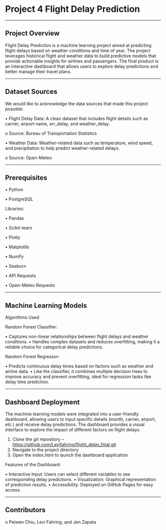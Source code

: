 # Project 4 Flight Delay Prediction
________________________________________
## Project Overview

Flight Delay Prediction is a machine learning project aimed at predicting flight delays based on weather conditions and time of year. The project leverages historical flight and weather data to build predictive models that provide actionable insights for airlines and passengers. The final product is an interactive dashboard that allows users to explore delay predictions and better manage their travel plans. 
________________________________________
## Dataset Sources

We would like to acknowledge the data sources that made this project possible:

•	Flight Delay Data:
A clean dataset that includes flight details such as carrier, airport name, arr_delay, and weather_delay.

o	Source: Bureau of Transportation Statistics

•	Weather Data:
Weather-related data such as temperature, wind speed, and precipitation to help predict weather-related delays.

o	Source: Open-Meteo
________________________________________
## Prerequisites

•	Python 

•	PostgreSQL

Libraries:

•	Pandas

•	Scikit-learn

•	Plotly

•	Matplotlib

•	NumPy

•	Seaborn

•	API Requests

•	Open-Meteo Requests
________________________________________
## Machine Learning Models

Algorithms Used

Random Forest Classifier:

•	Captures non-linear relationships between flight delays and weather conditions.
•	Handles complex datasets and reduces overfitting, making it a reliable choice for categorical delay predictions.

Random Forest Regressor:

•	Predicts continuous delay times based on factors such as weather and airline data.
•	Like the classifier, it combines multiple decision trees to improve accuracy and prevent overfitting, ideal for regression tasks like delay time prediction.
________________________________________
## Dashboard Deployment

The machine learning models were integrated into a user-friendly dashboard, allowing users to input specific details (month, carrier, airport, etc.) and receive delay predictions. The dashboard provides a visual interface to explore the impact of different factors on flight delays.

1.	Clone the git repository –  https://github.com/Levifahring/flight_delay_final.git
2.	Navigate to the project directory
3.	Open the index.html to launch the dashboard application

Features of the Dashboard:

•	Interactive Input: Users can select different variables to see corresponding delay predictions.
•	Visualization: Graphical representation of prediction results.
•	Accessibility: Deployed on GitHub Pages for easy access.
________________________________________
## Contributors

o	Peiwen Chiu, Levi Fahring, and Jen Zapata
